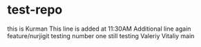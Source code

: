 # test-repo
this is Kurman
This line is added at 11:30AM
Additional line again
feature/nurjigit
testing number one 
still testing 
Valeriy 
Vitaliy
main
